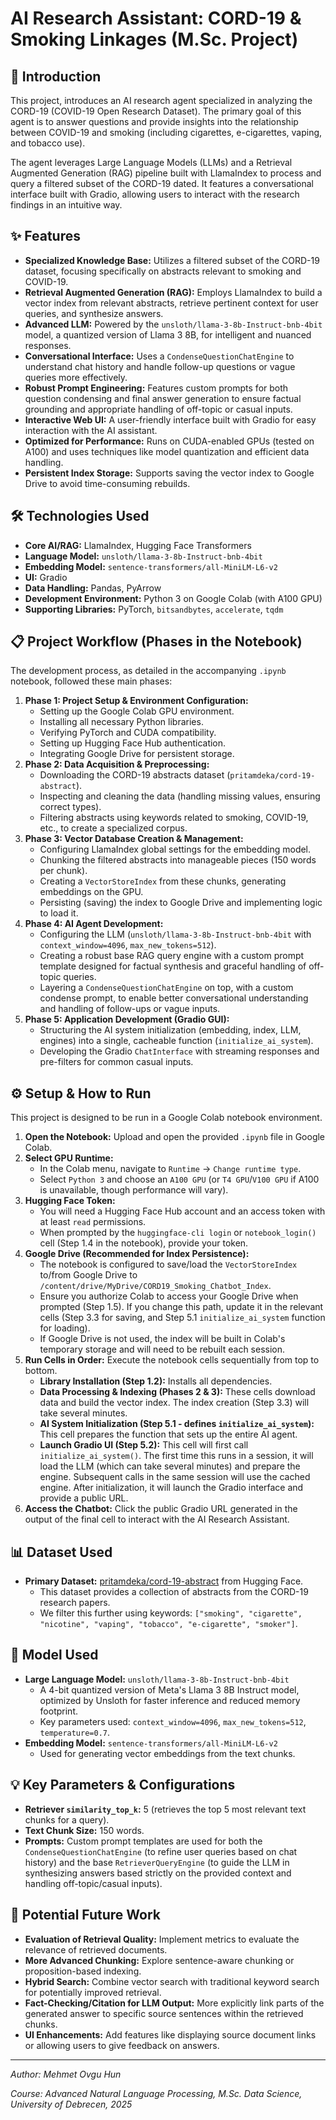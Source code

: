 # AI Research Assistant: CORD-19 & Smoking Linkages (M.Sc. Project)

## 🚀 Introduction

This project, introduces an AI research agent specialized in analyzing the CORD-19 (COVID-19 Open Research Dataset). The primary goal of this agent is to answer questions and provide insights into the relationship between COVID-19 and smoking (including cigarettes, e-cigarettes, vaping, and tobacco use).

The agent leverages Large Language Models (LLMs) and a Retrieval Augmented Generation (RAG) pipeline built with LlamaIndex to process and query a filtered subset of the CORD-19 dated. It features a conversational interface built with Gradio, allowing users to interact with the research findings in an intuitive way.

## ✨ Features

* **Specialized Knowledge Base:** Utilizes a filtered subset of the CORD-19 dataset, focusing specifically on abstracts relevant to smoking and COVID-19.
* **Retrieval Augmented Generation (RAG):** Employs LlamaIndex to build a vector index from relevant abstracts, retrieve pertinent context for user queries, and synthesize answers.
* **Advanced LLM:** Powered by the `unsloth/llama-3-8b-Instruct-bnb-4bit` model, a quantized version of Llama 3 8B, for intelligent and nuanced responses.
* **Conversational Interface:** Uses a `CondenseQuestionChatEngine` to understand chat history and handle follow-up questions or vague queries more effectively.
* **Robust Prompt Engineering:** Features custom prompts for both question condensing and final answer generation to ensure factual grounding and appropriate handling of off-topic or casual inputs.
* **Interactive Web UI:** A user-friendly interface built with Gradio for easy interaction with the AI assistant.
* **Optimized for Performance:** Runs on CUDA-enabled GPUs (tested on A100) and uses techniques like model quantization and efficient data handling.
* **Persistent Index Storage:** Supports saving the vector index to Google Drive to avoid time-consuming rebuilds.

## 🛠️ Technologies Used

* **Core AI/RAG:** LlamaIndex, Hugging Face Transformers
* **Language Model:** `unsloth/llama-3-8b-Instruct-bnb-4bit`
* **Embedding Model:** `sentence-transformers/all-MiniLM-L6-v2`
* **UI:** Gradio
* **Data Handling:** Pandas, PyArrow
* **Development Environment:** Python 3 on Google Colab (with A100 GPU)
* **Supporting Libraries:** PyTorch, `bitsandbytes`, `accelerate`, `tqdm`

## 📋 Project Workflow (Phases in the Notebook)

The development process, as detailed in the accompanying `.ipynb` notebook, followed these main phases:

1.  **Phase 1: Project Setup & Environment Configuration:**
    * Setting up the Google Colab GPU environment.
    * Installing all necessary Python libraries.
    * Verifying PyTorch and CUDA compatibility.
    * Setting up Hugging Face Hub authentication.
    * Integrating Google Drive for persistent storage.
2.  **Phase 2: Data Acquisition & Preprocessing:**
    * Downloading the CORD-19 abstracts dataset (`pritamdeka/cord-19-abstract`).
    * Inspecting and cleaning the data (handling missing values, ensuring correct types).
    * Filtering abstracts using keywords related to smoking, COVID-19, etc., to create a specialized corpus.
3.  **Phase 3: Vector Database Creation & Management:**
    * Configuring LlamaIndex global settings for the embedding model.
    * Chunking the filtered abstracts into manageable pieces (150 words per chunk).
    * Creating a `VectorStoreIndex` from these chunks, generating embeddings on the GPU.
    * Persisting (saving) the index to Google Drive and implementing logic to load it.
4.  **Phase 4: AI Agent Development:**
    * Configuring the LLM (`unsloth/llama-3-8b-Instruct-bnb-4bit` with `context_window=4096`, `max_new_tokens=512`).
    * Creating a robust base RAG query engine with a custom prompt template designed for factual synthesis and graceful handling of off-topic queries.
    * Layering a `CondenseQuestionChatEngine` on top, with a custom condense prompt, to enable better conversational understanding and handling of follow-ups or vague inputs.
5.  **Phase 5: Application Development (Gradio GUI):**
    * Structuring the AI system initialization (embedding, index, LLM, engines) into a single, cacheable function (`initialize_ai_system`).
    * Developing the Gradio `ChatInterface` with streaming responses and pre-filters for common casual inputs.

## ⚙️ Setup & How to Run

This project is designed to be run in a Google Colab notebook environment.

1.  **Open the Notebook:** Upload and open the provided `.ipynb` file in Google Colab.
2.  **Select GPU Runtime:**
    * In the Colab menu, navigate to `Runtime` -> `Change runtime type`.
    * Select `Python 3` and choose an `A100 GPU` (or `T4 GPU`/`V100 GPU` if A100 is unavailable, though performance will vary).
3.  **Hugging Face Token:**
    * You will need a Hugging Face Hub account and an access token with at least `read` permissions.
    * When prompted by the `huggingface-cli login` or `notebook_login()` cell (Step 1.4 in the notebook), provide your token.
4.  **Google Drive (Recommended for Index Persistence):**
    * The notebook is configured to save/load the `VectorStoreIndex` to/from Google Drive to `/content/drive/MyDrive/CORD19_Smoking_Chatbot_Index`.
    * Ensure you authorize Colab to access your Google Drive when prompted (Step 1.5). If you change this path, update it in the relevant cells (Step 3.3 for saving, and Step 5.1 `initialize_ai_system` function for loading).
    * If Google Drive is not used, the index will be built in Colab's temporary storage and will need to be rebuilt each session.
5.  **Run Cells in Order:** Execute the notebook cells sequentially from top to bottom.
    * **Library Installation (Step 1.2):** Installs all dependencies.
    * **Data Processing & Indexing (Phases 2 & 3):** These cells download data and build the vector index. The index creation (Step 3.3) will take several minutes.
    * **AI System Initialization (Step 5.1 - defines `initialize_ai_system`):** This cell prepares the function that sets up the entire AI agent.
    * **Launch Gradio UI (Step 5.2):** This cell will first call `initialize_ai_system()`. The first time this runs in a session, it will load the LLM (which can take several minutes) and prepare the engine. Subsequent calls in the same session will use the cached engine. After initialization, it will launch the Gradio interface and provide a public URL.
6.  **Access the Chatbot:** Click the public Gradio URL generated in the output of the final cell to interact with the AI Research Assistant.

## 📊 Dataset Used

* **Primary Dataset:** [pritamdeka/cord-19-abstract](https://huggingface.co/datasets/pritamdeka/cord-19-abstract) from Hugging Face.
    * This dataset provides a collection of abstracts from the CORD-19 research papers.
    * We filter this further using keywords: `["smoking", "cigarette", "nicotine", "vaping", "tobacco", "e-cigarette", "smoker"]`.

## 🧠 Model Used

* **Large Language Model:** `unsloth/llama-3-8b-Instruct-bnb-4bit`
    * A 4-bit quantized version of Meta's Llama 3 8B Instruct model, optimized by Unsloth for faster inference and reduced memory footprint.
    * Key parameters used: `context_window=4096`, `max_new_tokens=512`, `temperature=0.7`.
* **Embedding Model:** `sentence-transformers/all-MiniLM-L6-v2`
    * Used for generating vector embeddings from the text chunks.

## 💡 Key Parameters & Configurations

* **Retriever `similarity_top_k`:** 5 (retrieves the top 5 most relevant text chunks for a query).
* **Text Chunk Size:** 150 words.
* **Prompts:** Custom prompt templates are used for both the `CondenseQuestionChatEngine` (to refine user queries based on chat history) and the base `RetrieverQueryEngine` (to guide the LLM in synthesizing answers based strictly on the provided context and handling off-topic/casual inputs).

## 🔮 Potential Future Work

* **Evaluation of Retrieval Quality:** Implement metrics to evaluate the relevance of retrieved documents.
* **More Advanced Chunking:** Explore sentence-aware chunking or proposition-based indexing.
* **Hybrid Search:** Combine vector search with traditional keyword search for potentially improved retrieval.
* **Fact-Checking/Citation for LLM Output:** More explicitly link parts of the generated answer to specific source sentences within the retrieved chunks.
* **UI Enhancements:** Add features like displaying source document links or allowing users to give feedback on answers.

---

*Author: Mehmet Ovgu Hun*

*Course: Advanced Natural Language Processing, M.Sc. Data Science, University of Debrecen, 2025*
